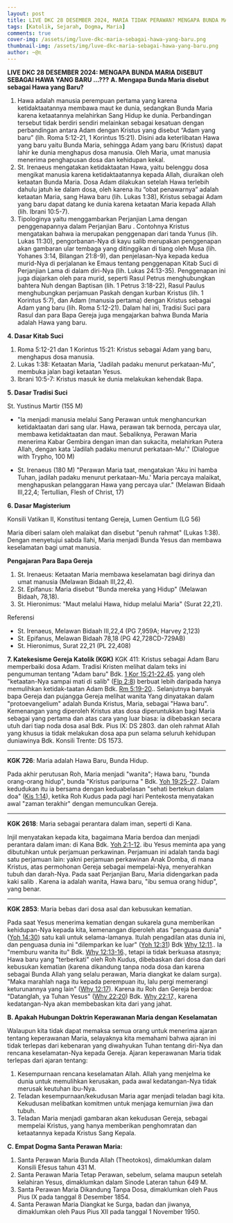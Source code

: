 ```yaml
---
layout: post
title: LIVE DKC 28 DESEMBER 2024, MARIA TIDAK PERAWAN? MENGAPA BUNDA MARIA DISEBUT SEBAGAI HAWA YANG BARU ...???
tags: [Katolik, Sejarah, Dogma, Maria]
comments: true
cover-img: /assets/img/luve-dkc-maria-sebagai-hawa-yang-baru.png
thumbnail-img: /assets/img/luve-dkc-maria-sebagai-hawa-yang-baru.png
author: ~@♏
---
```


**LIVE DKC 28 DESEMBER 2024: MENGAPA BUNDA MARIA DISEBUT SEBAGAI HAWA YANG BARU ...???**
**A.	Mengapa Bunda Maria disebut sebagai Hawa yang Baru?**
1. Hawa adalah manusia perempuan pertama yang karena ketidaktaatannya membawa maut ke dunia, sedangkan Bunda Maria karena ketaatannya melahirkan Sang Hidup ke dunia. Perbandingan tersebut tidak berdiri sendiri melainkan sebagai kesatuan dengan perbandingan antara Adam dengan Kristus yang disebut “Adam yang baru” (lih. Roma 5:12-21, 1 Korintus 15:21). Disini ada keterlibatan Hawa yang baru yaitu Bunda Maria, sehingga Adam yang baru (Kristus) dapat lahir ke dunia menghapus dosa manusia. Oleh Maria, umat manusia menerima penghapusan dosa dan kehidupan kekal.
2. St. Irenaeus mengatakan ketidaktaatan Hawa, yaitu belenggu dosa mengikat manusia karena ketidaktaatannya kepada Allah, diuraikan oleh ketaatan Bunda Maria. Dosa Adam dilakukan setelah Hawa terlebih dahulu jatuh ke dalam dosa, oleh karena itu “obat penawarnya” adalah ketaatan Maria, sang Hawa baru (lih. Lukas 1:38), Kristus sebagai Adam yang baru dapat datang ke dunia karena ketaatan Maria kepada Allah (lih. Ibrani 10:5-7).
3. Tipologinya yaitu menggambarkan Perjanjian Lama dengan penggenapannya dalam Perjanjian Baru . Contohnya Kristus mengatakan bahwa ia merupakan penggenapan dari tanda Yunus (lih. Lukas 11:30), pengorbanan-Nya di kayu salib merupakan penggenapan akan gambaran ular tembaga yang ditinggikan di tiang oleh Musa (lih. Yohanes 3:14, Bilangan 21:8-9), dan penjelasan-Nya kepada kedua murid-Nya di perjalanan ke Emaus tentang penggenapan Kitab Suci di Perjanjian Lama di dalam diri-Nya (lih. Lukas 24:13-35). Penggenapan ini juga diajarkan oleh para murid, seperti Rasul Petrus menghubungkan bahtera Nuh dengan Baptisan (lih. 1 Petrus 3:18-22), Rasul Paulus menghubungkan perjamuan Paskah dengan kurban Kristus (lih. 1 Korintus 5:7), dan Adam (manusia pertama) dengan Kristus sebagai Adam yang baru (lih. Roma 5:12-21). Dalam hal ini, Tradisi Suci para Rasul dan para Bapa Gereja juga mengajarkan bahwa Bunda Maria adalah Hawa yang baru.

**4. Dasar Kitab Suci**

1. Roma 5:12-21 dan 1 Korintus 15:21: Kristus sebagai Adam yang baru, menghapus dosa manusia.
2. Lukas 1:38: Ketaatan Maria, "Jadilah padaku menurut perkataan-Mu", membuka jalan bagi ketaatan Yesus.
3. Ibrani 10:5-7: Kristus masuk ke dunia melakukan kehendak Bapa.

**5. Dasar Tradisi Suci**

St. Yustinus Martir (155 M)
- "Ia menjadi manusia melalui Sang Perawan untuk menghancurkan ketidaktaatan dari sang ular. Hawa, perawan tak bernoda, percaya ular, membawa ketidaktaatan dan maut. Sebaliknya, Perawan Maria menerima Kabar Gembira dengan iman dan sukacita, melahirkan Putera Allah, dengan kata 'Jadilah padaku menurut perkataan-Mu'." (Dialogue with Trypho, 100 M)

- St. Irenaeus (180 M)
"Perawan Maria taat, mengatakan 'Aku ini hamba Tuhan, jadilah padaku menurut perkataan-Mu.' Maria percaya malaikat, menghapuskan pelanggaran Hawa yang percaya ular." (Melawan Bidaah III,22,4; Tertullian, Flesh of Christ, 17)


**6. Dasar Magisterium**

Konsili Vatikan II, Konstitusi tentang Gereja, Lumen Gentium (LG 56)

Maria diberi salam oleh malaikat dan disebut "penuh rahmat" (Lukas 1:38). Dengan menyetujui sabda Ilahi, Maria menjadi Bunda Yesus dan membawa keselamatan bagi umat manusia.

**Pengajaran Para Bapa Gereja**

1. St. Irenaeus: Ketaatan Maria membawa keselamatan bagi dirinya dan umat manusia (Melawan Bidaah III,22,4).
2. St. Epifanus: Maria disebut "Bunda mereka yang Hidup" (Melawan Bidaah, 78,18).
3. St. Hieronimus: "Maut melalui Hawa, hidup melalui Maria" (Surat 22,21).

Referensi

- St. Irenaeus, Melawan Bidaah III,22,4 (PG 7,959A; Harvey 2,123)
- St. Epifanus, Melawan Bidaah 78,18 (PG 42,728CD-729AB)
- St. Hieronimus, Surat 22,21 (PL 22,408)

**7. Katekesisme Gereja Katolik (KGK)**
KGK 411: Kristus sebagai Adam Baru memperbaiki dosa Adam.
Tradisi Kristen melihat dalam teks ini pengumuman tentang "Adam baru" Bdk. [1 Kor 15:21-22.45](https://www.imankatolik.or.id/alkitabq.php?q=1Kor15:21-22;1Kor15:45;). yang oleh "ketaatan-Nya sampai mati di salib" ([Flp 2:8](https://www.imankatolik.or.id/alkitabq.php?q=Flp2:8;)) berbuat lebih daripada hanya memulihkan ketidak-taatan Adam Bdk. [Rm 5:19-20](https://www.imankatolik.or.id/alkitabq.php?q=Rm5:19-20;).. Selanjutnya banyak bapa Gereja dan pujangga Gereja melihat wanita Yang dinyatakan dalam "protoevangelium" adalah Bunda Kristus, Maria, sebagai "Hawa baru". Kemenangan yang diperoleh Kristus atas dosa diperuntukkan bagi Maria sebagai yang pertama dan atas cara yang luar biasa: ia dibebaskan secara utuh dari tiap noda dosa asal Bdk. Pius IX: DS 2803. dan oleh rahmat Allah yang khusus ia tidak melakukan dosa apa pun selama seluruh kehidupan duniawinya Bdk. Konsili Trente: DS 1573.  

* * *

**KGK 726**: Maria adalah Hawa Baru, Bunda Hidup.

Pada akhir perutusan Roh, Maria menjadi "wanita"; Hawa baru, "bunda orang-orang hidup", bunda "Kristus paripurna " Bdk. [Yoh 19:25-27](https://www.imankatolik.or.id/alkitabq.php?q=Yoh19:25-27;).. Dalam kedudukan itu ia bersama dengan keduabelasan "sehati bertekun dalam doa" ([Kis 1:14](https://www.imankatolik.or.id/alkitabq.php?q=Kis1:14;)), ketika Roh Kudus pada pagi hari Pentekosta menyatakan awal "zaman terakhir" dengan memunculkan Gereja.  
  
* * *

**KGK 2618**: Maria sebagai perantara dalam iman, seperti di Kana.

Injil menyatakan kepada kita, bagaimana Maria berdoa dan menjadi perantara dalam iman: di Kana Bdk. [Yoh 2:1-12](https://www.imankatolik.or.id/alkitabq.php?q=Yoh2:1-12;). ibu Yesus meminta apa yang dibutuhkan untuk perjamuan perkawinan. Perjamuan ini adalah tanda bagi satu perjamuan lain: yakni perjamuan perkawinan Anak Domba, di mana Kristus, atas permohonan Gereja sebagai mempelai-Nya, menyerahkan tubuh dan darah-Nya. Pada saat Perjanjian Baru, Maria didengarkan pada kaki salib . Karena ia adalah wanita, Hawa baru, "ibu semua orang hidup", yang benar.  

* * *

**KGK 2853**: Maria bebas dari dosa asal dan kebusukan kematian.

Pada saat Yesus menerima kematian dengan sukarela guna memberikan kehidupan-Nya kepada kita, kemenangan diperoleh atas "penguasa dunia" ([Yoh 14:30](/alkitabq.php?q=Yoh14:30;)) satu kali untuk selama-lamanya. Itulah pengadilan atas dunia ini, dan penguasa dunia ini "dilemparkan ke luar" ([Yoh 12:31](/alkitabq.php?q=Yoh12:31;)) Bdk [Why 12:11](/alkitabq.php?q=Why12:11;).. Ia "memburu wanita itu" Bdk. [Why 12:13-16](/alkitabq.php?q=Why12:13-16;)., tetapi ia tidak berkuasa atasnya; Hawa baru yang "terberkati" oleh Roh Kudus, dibebaskan dari dosa dan dari kebusukan kematian (karena dikandung tanpa noda dosa dan karena sebagai Bunda Allah yang selalu perawan, Maria diangkat ke dalam surga). "Maka marahlah naga itu kepada perempuan itu, lalu pergi memerangi keturunannya yang lain" ([Why 12:17](/alkitabq.php?q=Why12:17;)). Karena itu Roh dan Gereja berdoa: "Datanglah, ya Tuhan Yesus" ([Why 22:20](/alkitabq.php?q=Why22:20;)) Bdk. [Why 22:17](/alkitabq.php?q=Why22:17;)., karena kedatangan-Nya akan membebaskan kita dari yang jahat.  
  


**B. Apakah Hubungan Doktrin Keperawanan Maria dengan Keselamatan**


Walaupun kita tidak dapat memaksa semua orang untuk menerima ajaran tentang keperawanan Maria, selayaknya kita memahami bahwa ajaran ini tidak terlepas dari kebenaran yang diwahyukan Tuhan tentang diri-Nya dan rencana keselamatan-Nya kepada Gereja. Ajaran keperawanan Maria tidak terlepas dari ajaran tentang:

1. Kesempurnaan rencana keselamatan Allah. Allah yang menjelma ke dunia untuk memulihkan kerusakan, pada awal kedatangan-Nya tidak merusak keutuhan ibu-Nya.
2. Teladan kesempurnaan/kekudusan Maria agar menjadi teladan bagi kita. Kekudusan melibatkan komitmen untuk menjaga kemurnian jiwa dan tubuh.
3. Teladan Maria menjadi gambaran akan kekudusan Gereja, sebagai mempelai Kristus, yang hanya memberikan penghomratan dan ketaatannya kepada Kristus Sang Kepala.

**C. Empat Dogma Santa Perawan Maria:**
1. Santa Perawan Maria Bunda Allah (Theotokos), dimaklumkan dalam Konsili Efesus tahun 431 M.
2. Santa Perawan Maria Tetap Perawan, sebelum, selama maupun setelah kelahiran Yesus, dimaklumkan dalam Sinode Lateran tahun 649 M.
3. Santa Perawan Maria Dikandung Tanpa Dosa, dimaklumkan oleh Paus Pius IX pada tanggal 8 Desember 1854.
4. Santa Perawan Maria Diangkat ke Surga, badan dan jiwanya, dimaklumkan oleh Paus Pius XII pada tanggal 1 November 1950.